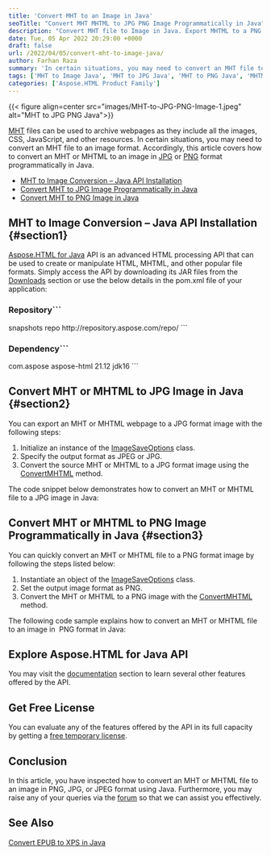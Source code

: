 ```yaml
---
title: 'Convert MHT to an Image in Java'
seoTitle: "Convert MHT MHTML to JPG PNG Image Programmatically in Java"
description: "Convert MHT file to Image in Java. Export MHTML to a PNG or JPG JPEG format image or picture programmatically in Java. Export MHT web archive."
date: Tue, 05 Apr 2022 20:29:00 +0000
draft: false
url: /2022/04/05/convert-mht-to-image-java/
author: Farhan Raza
summary: 'In certain situations, you may need to convert an MHT file to an image format. Accordingly, this article covers how to **convert an MHT or MHTML to an image in JPG or PNG format programmatically in Java**.'
tags: ['MHT to Image Java', 'MHT to JPG Java', 'MHT to PNG Java', 'MHTML to Image', 'MHTML to JPG', 'MHTML to PNG']
categories: ['Aspose.HTML Product Family']
---
```




{{< figure align=center src="images/MHT-to-JPG-PNG-Image-1.jpeg" alt="MHT to JPG PNG Java">}}


[MHT][1] files can be used to archive webpages as they include all the images, CSS, JavaScript, and other resources. In certain situations, you may need to convert an MHT file to an image format. Accordingly, this article covers how to convert an MHT or MHTML to an image in [JPG][2] or [PNG][3] format programmatically in Java.

*   [MHT to Image Conversion – Java API Installation][4]
*   [Convert MHT to JPG Image Programmatically in Java][5]
*   [Convert MHT to PNG Image in Java][6]

## MHT to Image Conversion – Java API Installation {#section1}

[Aspose.HTML for Java][7] API is an advanced HTML processing API that can be used to create or manipulate HTML, MHTML, and other popular file formats. Simply access the API by downloading its JAR files from the [Downloads][8] section or use the below details in the pom.xml file of your application:

### Repository```
 <repositories>
     <repository>
         <id>snapshots</id>
         <name>repo</name>
         <url>http://repository.aspose.com/repo/</url>
     </repository>
</repositories>
```

### Dependency```
 <dependencies>
    <dependency>
        <groupId>com.aspose</groupId>
        <artifactId>aspose-html</artifactId>
        <version>21.12</version>
        <classifier>jdk16</classifier>
    </dependency>
</dependencies>
```

## Convert MHT or MHTML to JPG Image in Java {#section2}

You can export an MHT or MHTML webpage to a JPG format image with the following steps:

1.  Initialize an instance of the [ImageSaveOptions][9] class.
2.  Specify the output format as JPEG or JPG.
3.  Convert the source MHT or MHTML to a JPG format image using the [ConvertMHTML][10] method.

The code snippet below demonstrates how to convert an MHT or MHTML file to a JPG image in Java:



## Convert MHT or MHTML to PNG Image Programmatically in Java {#section3}

You can quickly convert an MHT or MHTML file to a PNG format image by following the steps listed below:

1.  Instantiate an object of the [ImageSaveOptions][11] class.
2.  Set the output image format as PNG.
3.  Convert the MHT or MHTML to a PNG image with the [ConvertMHTML][12] method.

The following code sample explains how to convert an MHT or MHTML file to an image in  PNG format in Java:



## Explore Aspose.HTML for Java API

You may visit the [documentation][13] section to learn several other features offered by the API.

## Get Free License

You can evaluate any of the features offered by the API in its full capacity by getting a [free temporary license][14].

## Conclusion

In this article, you have inspected how to convert an MHT or MHTML file to an image in PNG, JPG, or JPEG format using Java. Furthermore, you may raise any of your queries via the [forum][15] so that we can assist you effectively.

## See Also

[Convert EPUB to XPS in Java][16]




[1]: https://docs.fileformat.com/web/mht/
[2]: https://docs.fileformat.com/image/jpeg/
[3]: https://docs.fileformat.com/image/png/
[4]: #section1
[5]: #section2
[6]: #section3
[7]: https://products.aspose.com/html/java/
[8]: https://downloads.aspose.com/html/java
[9]: https://apireference.aspose.com/html/java/com.aspose.html.saving/ImageSaveOptions
[10]: https://apireference.aspose.com/html/java/com.aspose.html.converters/Converter#convertMHTML-java.io.InputStream-com.aspose.Configuration-com.aspose.saving.PdfSaveOptions-com.aspose.io.ICreateStreamProvider-
[11]: https://apireference.aspose.com/html/java/com.aspose.html.saving/ImageSaveOptions
[12]: https://apireference.aspose.com/html/java/com.aspose.html.converters/Converter#convertMHTML-java.io.InputStream-com.aspose.Configuration-com.aspose.saving.PdfSaveOptions-com.aspose.io.ICreateStreamProvider-
[13]: https://docs.aspose.com/html/java/
[14]: https://purchase.aspose.com/temporary-license
[15]: https://forum.aspose.com/c/html
[16]: https://blog.aspose.com/2022/01/22/convert-epub-xps-java/




